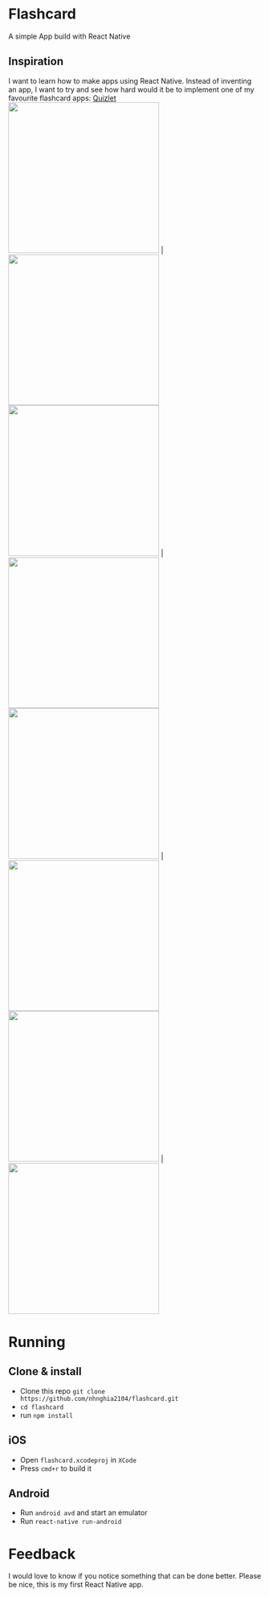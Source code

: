 # Flashcard
A simple App build with React Native

## Inspiration
I want to learn how to make apps using React Native. Instead of inventing an app, I want to try and see how hard would it be to implement one of my favourite flashcard apps: [Quizlet](https://play.google.com/store/apps/details?id=com.quizlet.quizletandroid)
<img src="https://user-images.githubusercontent.com/53089911/109183617-b7711600-77c0-11eb-9b9f-e34cd7accea8.png" width="300"> | <img src="https://user-images.githubusercontent.com/53089911/109184191-5269f000-77c1-11eb-8f2e-a5ddd1c13737.png" width="300">
<img src="https://user-images.githubusercontent.com/53089911/109183966-1040ae80-77c1-11eb-836e-3618860342d9.gif" width="300"> | <img src="https://user-images.githubusercontent.com/53089911/109184073-31090400-77c1-11eb-88ea-12727961498c.gif" width="300">
<img src="https://user-images.githubusercontent.com/53089911/109184171-4b42e200-77c1-11eb-8498-c5be5be63bf4.png" width="300"> | <img src="https://user-images.githubusercontent.com/53089911/109184425-92c96e00-77c1-11eb-82df-f30d278f8a02.png" width="300">
<img src="https://user-images.githubusercontent.com/53089911/109184537-affe3c80-77c1-11eb-8774-d85a3fa60efe.png" width="300"> | <img src="https://user-images.githubusercontent.com/53089911/109184588-ba203b00-77c1-11eb-8c4d-d616c16f8bc6.png" width="300">

# Running

## Clone & install

+ Clone this repo `git clone https://github.com/nhnghia2104/flashcard.git`
+ `cd flashcard`
+ run `npm install`

## iOS

+ Open `flashcard.xcodeproj` in `XCode`
+ Press `cmd+r` to build it

## Android

+ Run `android avd` and start an emulator
+ Run `react-native run-android`

# Feedback

I would love to know if you notice something that can be done better. Please be nice, this is my first React Native app.
